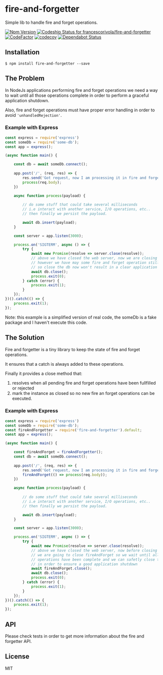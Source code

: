 # fire-and-forgetter
Simple lib to handle fire and forget operations.

[ ![Npm Version](https://badge.fury.io/js/fire-and-forgetter.svg)](https://www.npmjs.com/package/fire-and-forgetter)
[![Codeship Status for francescorivola/fire-and-forgetter](https://app.codeship.com/projects/99cf32b0-def4-0137-e6fc-2ab416e579f2/status?branch=master)](https://app.codeship.com/projects/372209)
[![CodeFactor](https://www.codefactor.io/repository/github/francescorivola/fire-and-forgetter/badge)](https://www.codefactor.io/repository/github/francescorivola/fire-and-forgetter)
[![codecov](https://codecov.io/gh/francescorivola/fire-and-forgetter/branch/master/graph/badge.svg)](https://codecov.io/gh/francescorivola/fire-and-forgetter) 
[![Dependabot Status](https://api.dependabot.com/badges/status?host=github&repo=francescorivola/fire-and-forgetter)](https://dependabot.com)


## Installation

```
$ npm install fire-and-forgetter --save
```

## The Problem

In NodeJs applications performing fire and forget operations we need a way to wait until all those operations complete in order to perform a graceful application shutdown.

Also, fire and forget operations must have proper error handling in order to avoid `'unhandledRejection'`.

### Example with Express
```js
const express = require('express')
const someDb = require('some-db');
const app = express();

(async function main() {

    const db = await someDb.connect();
    
    app.post('/', (req, res) => {
        res.send('Got request, now I am processing it in fire and forget mode');
        process(req.body);
    })

    async function process(payload) {
        
        // do some stuff that could take several milliseconds
        // i.e interact with another service, I/O operations, etc..
        // then finally we persist the payload.

        await db.insert(payload);
    }

    const server = app.listen(3000);

    process.on('SIGTERM', async () => {
        try {
            await new Promise(resolve => server.close(resolve));
            // above we have closed the web server, now we are closing db connection
            // however we have may some fire and forget operation still in progress
            // so close the db now won't result in a clear application shutdown
            await db.close();
            process.exit(0);
        } catch (error) {
            process.exit(1);
        }
    });
})().catch(() => {
    process.exit(1);
});
```
Note: this example is a simplified version of real code, the someDb is a fake package and I haven't execute this code.

## The Solution

Fire and forgetter is a tiny library to keep the state of fire and forget operations. 

It ensures that a catch is always added to these operations. 

Finally it provides a close method that:
1) resolves when all pending fire and forget operations have been fullfilled or rejected
2) mark the instance as closed so no new fire an forget operations can be executed. 

### Example with Express
```js
const express = require('express')
const someDb = require('some-db');
const fireAndForgetter = require('fire-and-forgetter').default;
const app = express();

(async function main() {

    const fireAndForget = fireAndForgetter();
    const db = await someDb.connect();
    
    app.post('/', (req, res) => {
        res.send('Got request, now I am processing it in fire and forget mode');
        fireAndForget(() => process(req.body));
    })

    async function process(payload) {
        
        // do some stuff that could take several milliseconds
        // i.e interact with another service, I/O operations, etc..
        // then finally we persist the payload.

        await db.insert(payload);
    }

    const server = app.listen(3000);

    process.on('SIGTERM', async () => {
        try {
            await new Promise(resolve => server.close(resolve));
            // above we have closed the web server, now before closing db connection
            // we are going to close fireAndForget so we wait until all fire and forget
            // operations have been complete and we can safetly close the database connection
            // in order to ensure a good application shutdown
            await fireAndForget.close();
            await db.close();
            process.exit(0);
        } catch (error) {
            process.exit(1);
        }
    });
})().catch(() => {
    process.exit(1);
});
```

## API

Please check tests in order to get more information about the fire and forgetter API.

## License

MIT